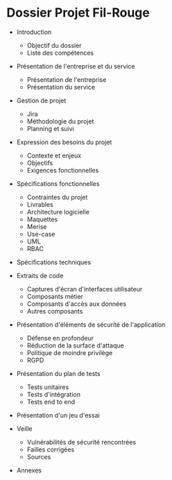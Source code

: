 # Dossier Projet Fil-Rouge

- Introduction
    - Objectif du dossier
    - Liste des compétences

- Présentation de l'entreprise et du service
    - Présentation de l'entreprise
    - Présentation du service

- Gestion de projet
    - Jira
    - Méthodologie du projet
    - Planning et suivi

- Expression des besoins du projet
    - Contexte et enjeux
    - Objectifs
    - Exigences fonctionnelles


- Spécifications fonctionnelles
    - Contraintes du projet
    - Livrables
    - Architecture logicielle
    - Maquettes
    - Merise
    - Use-case
    - UML
    - RBAC

- Spécifications techniques

- Extraits de code
    - Captures d'écran d'interfaces utilisateur
    - Composants métier
    - Composants d'accès aux données
    - Autres composants

- Présentation d'éléments de sécurité de l'application
    - Défense en profondeur
    - Réduction de la surface d'attaque
    - Politique de moindre privilège
    - RGPD

- Présentation du plan de tests
    - Tests unitaires
    - Tests d'intégration
    - Tests end to end

- Présentation d'un jeu d'essai

- Veille
    - Vulnérabilités de sécurité rencontrées
    - Failles corrigées
    - Sources

- Annexes


    
